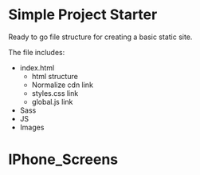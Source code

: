 # Simple Project Starter
Ready to go file structure for creating a basic static site.

The file includes:

- index.html
  - html structure
  - Normalize cdn link
  - styles.css link
  - global.js link
- Sass
- JS
- Images
# IPhone_Screens
